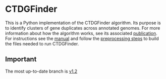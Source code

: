 # CTDGFinder

This is a Python implementation of the CTDGFinder algorithm. Its purpose is to identify clusters of gene duplicates across annotated genomes. For more information about how the algorithm works, see its associated [publication](https://academic.oup.com/mbe/article/34/1/215/2655122). For instructions see the [manual](manual/manual.md) and follow the [preprocessing steps](manual/preprocessing.md) to build the files needed to run CTDGFinder.

## Important
The most up-to-date branch is [v1.2](https://github.com/biofilos/ctdg_finder/tree/bed_based)
